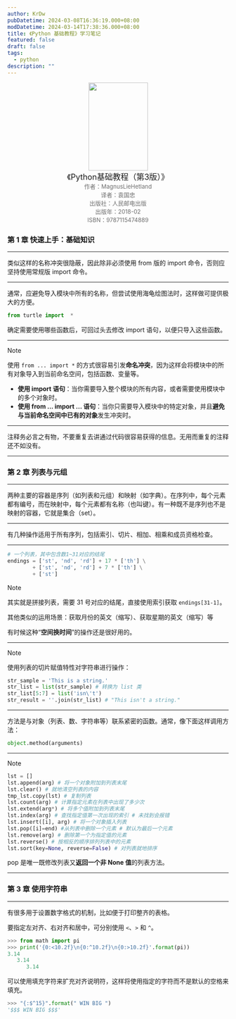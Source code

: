 ```yaml
---
author: KrDw
pubDatetime: 2024-03-08T16:36:19.000+08:00
modDatetime: 2024-03-14T17:38:36.000+08:00
title: 《Python 基础教程》学习笔记
featured: false
draft: false
tags:
  - python
description: ""
---
```


<center><img src="https://img.krdw.site/202403131528151.jpeg?x-oss-process=image/format,webp" width="135px" height="200px"> </center>
<center><font size=4>《Python基础教程（第3版）》</font></center>
<center><font color='#6e6e6e' size=2>作者：MagnusLieHetland</font></center>
<center><font color='#6e6e6e' size=2>译者：袁国忠</font></center>
<center><font color='#6e6e6e' size=2>出版社：人民邮电出版</font></center>
<center><font color='#6e6e6e' size=2>出版年：2018-02</font></center>
<center><font color='#6e6e6e' size=2>ISBN：9787115474889</font></center>

### 第 1 章 快速上手：基础知识

---

类似这样的名称冲突很隐蔽，因此除非必须使用 from 版的 import 命令，否则应坚持使用常规版 import 命令。

---

通常，应避免导入模块中所有的名称，但尝试使用海龟绘图法时，这样做可提供极大的方便。

```python
from turtle import  *
```

确定需要使用哪些函数后，可回过头去修改 import 语句，以便只导入这些函数。

---

> [!Note]
>
> 使用 `from ... import *` 的方式很容易引发**命名冲突**，因为这样会将模块中的所有对象导入到当前命名空间，包括函数、变量等。
>
> - **使用 import 语句**：当你需要导入整个模块的所有内容，或者需要使用模块中的多个对象时。
> - **使用 from ... import ... 语句**：当你只需要导入模块中的特定对象，并且**避免与当前命名空间中已有的对象**发生冲突时。

---

注释务必言之有物，不要重复去讲通过代码很容易获得的信息。无用而重复的注释还不如没有。

---

### 第 2 章 列表与元组

---

两种主要的容器是序列（如列表和元组）和映射（如字典）。在序列中，每个元素都有编号，而在映射中，每个元素都有名称（也叫键）。有一种既不是序列也不是映射的容器，它就是集合（set）。

---

有几种操作适用于所有序列，包括索引、切片、相加、相乘和成员资格检查。

---

```python
# 一个列表，其中包含数1~31对应的结尾
endings = ['st', 'nd', 'rd'] + 17 * ['th'] \
        + ['st', 'nd', 'rd'] + 7 * ['th'] \
        + ['st']
```

> [!Note]
>
> 其实就是拼接列表，需要 31 号对应的结尾，直接使用索引获取 `endings[31-1]`。
>
> 其他类似的运用场景：获取月份的英文（缩写）、获取星期的英文（缩写）等
>
> 有时候这种“**空间换时间**”的操作还是很好用的。

---

> [!Note]
>
> 使用列表的切片赋值特性对字符串进行操作：
>
> ```python
> str_sample = 'This is a string.'
> str_list = list(str_sample) # 转换为 list 类
> str_list[5:7] = list('isn\'t')
> str_result = ''.join(str_list) # "This isn't a string."
> ```

---

方法是与对象（列表、数、字符串等）联系紧密的函数。通常，像下面这样调用方法：

```python
object.method(arguments)
```

---

> [!Note]
>
> ```python
> lst = []
> lst.append(arg) # 将一个对象附加到列表末尾
> lst.clear() # 就地清空列表的内容
> tmp_lst.copy(lst) # 复制列表
> lst.count(arg) # 计算指定元素在列表中出现了多少次
> lst.extend(arg*) # 将多个值附加到列表末尾
> lst.index(arg) # 查找指定值第一次出现的索引 # 未找到会报错
> lst.insert([i], arg) # 将一个对象插入列表
> lst.pop([i]=end) #从列表中删除一个元素 # 默认为最后一个元素
> lst.remove(arg) # 删除第一个为指定值的元素
> lst.reverse() # 按相反的顺序排列列表中的元素
> lst.sort(key=None, reverse=False) # 对列表就地排序
> ```
>
> pop 是唯一既修改列表又**返回一个非 None 值**的列表方法。

---

### 第 3 章 使用字符串

---

有很多用于设置数字格式的机制，比如便于打印整齐的表格。

要指定左对齐、右对齐和居中，可分别使用 `<`、`>` 和 `^`。

```python
>>> from math import pi
>>> print('{0:<10.2f}\n{0:^10.2f}\n{0:>10.2f}'.format(pi))
3.14
   3.14
      3.14
```

可以使用填充字符来扩充对齐说明符，这样将使用指定的字符而不是默认的空格来填充。

```python
>>> "{:$^15}".format(" WIN BIG ")
'$$$ WIN BIG $$$'
```
